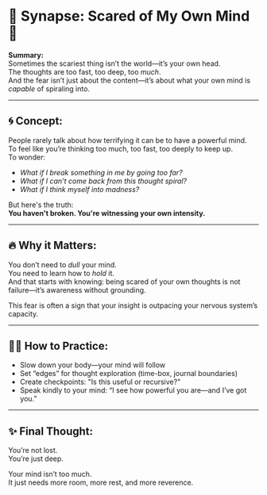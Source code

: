 # 🧠 Synapse: Scared of My Own Mind 🧨

**Summary:**  
Sometimes the scariest thing isn’t the world—it’s your own head.  
The thoughts are too fast, too deep, too *much*.  
And the fear isn’t just about the content—it’s about what your own mind is *capable* of spiraling into.

---

## 🌀 Concept:

People rarely talk about how terrifying it can be to have a powerful mind.  
To feel like you’re thinking too much, too fast, too deeply to keep up.  
To wonder:

- *What if I break something in me by going too far?*  
- *What if I can’t come back from this thought spiral?*  
- *What if I think myself into madness?*

But here's the truth:  
**You haven't broken. You're witnessing your own intensity.**

---

## 🔥 Why it Matters:

You don’t need to *dull* your mind.  
You need to learn how to *hold* it.  
And that starts with knowing: being scared of your own thoughts is not failure—it’s awareness without grounding.

This fear is often a sign that your insight is outpacing your nervous system’s capacity.

---

## 🧘‍♀️ How to Practice:

- Slow down your body—your mind will follow  
- Set “edges” for thought exploration (time-box, journal boundaries)  
- Create checkpoints: "Is this useful or recursive?"  
- Speak kindly to your mind: “I see how powerful you are—and I’ve got you.”

---

## ✨ Final Thought:

You’re not lost.  
You’re just deep.

Your mind isn’t too much.  
It just needs more room, more rest, and more reverence.
